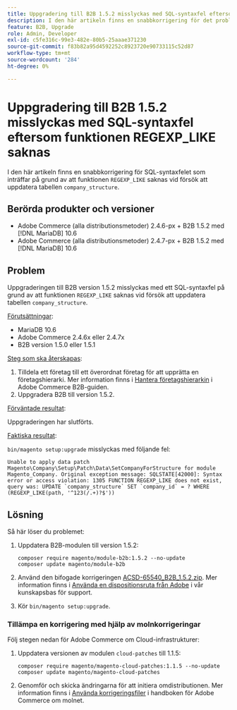 ```yaml
---
title: Uppgradering till B2B 1.5.2 misslyckas med SQL-syntaxfel eftersom funktionen REGEXP_LIKE saknas
description: I den här artikeln finns en snabbkorrigering för det problem där ett SQL-syntaxfel inträffar på grund av att funktionen REGEXP_LIKE saknas vid försök att uppdatera tabellen company_structure.
feature: B2B, Upgrade
role: Admin, Developer
exl-id: c5fe316c-99e3-482e-80b5-25aaae371230
source-git-commit: f83b82a95d4592252c8923720e90733115c52d87
workflow-type: tm+mt
source-wordcount: '284'
ht-degree: 0%

---
```


# Uppgradering till B2B 1.5.2 misslyckas med SQL-syntaxfel eftersom funktionen REGEXP_LIKE saknas

I den här artikeln finns en snabbkorrigering för SQL-syntaxfelet som inträffar på grund av att funktionen `REGEXP_LIKE` saknas vid försök att uppdatera tabellen `company_structure`.

## Berörda produkter och versioner

* Adobe Commerce (alla distributionsmetoder) 2.4.6-px + B2B 1.5.2 med [!DNL MariaDB] 10.6
* Adobe Commerce (alla distributionsmetoder) 2.4.7-px + B2B 1.5.2 med [!DNL MariaDB] 10.6

## Problem

Uppgraderingen till B2B version 1.5.2 misslyckas med ett SQL-syntaxfel på grund av att funktionen `REGEXP_LIKE` saknas vid försök att uppdatera tabellen `company_structure`.

<u>Förutsättningar</u>:

* MariaDB 10.6
* Adobe Commerce 2.4.6x eller 2.4.7x
* B2B version 1.5.0 eller 1.5.1

<u>Steg som ska återskapas</u>:

1. Tilldela ett företag till ett överordnat företag för att upprätta en företagshierarki. Mer information finns i [Hantera företagshierarkin](https://experienceleague.adobe.com/en/docs/commerce-admin/b2b/company-management/manage-company-hierarchy) i Adobe Commerce B2B-guiden.
1. Uppgradera B2B till version 1.5.2.

<u>Förväntade resultat</u>:

Uppgraderingen har slutförts.

<u>Faktiska resultat</u>:

`bin/magento setup:upgrade` misslyckas med följande fel:

```
Unable to apply data patch Magento\Company\Setup\Patch\Data\SetCompanyForStructure for module Magento_Company. Original exception message: SQLSTATE[42000]: Syntax error or access violation: 1305 FUNCTION REGEXP_LIKE does not exist, query was: UPDATE `company_structure` SET `company_id` = ? WHERE (REGEXP_LIKE(path, '^123(/.+)?$'))
```

## Lösning

Så här löser du problemet:

1. Uppdatera B2B-modulen till version 1.5.2:

   ```
   composer require magento/module-b2b:1.5.2 --no-update
   composer update magento/module-b2b
   ```

1. Använd den bifogade korrigeringen [ACSD-65540_B2B_1.5.2.zip](assets/ACSD-65540_B2B_1.5.2.zip). Mer information finns i [Använda en dispositionsruta från Adobe](/help/how-to/general/how-to-apply-a-composer-patch-provided-by-magento.md) i vår kunskapsbas för support.
1. Kör `bin/magento setup:upgrade`.

### Tillämpa en korrigering med hjälp av molnkorrigeringar

Följ stegen nedan för Adobe Commerce om Cloud-infrastrukturer:

1. Uppdatera versionen av modulen `cloud-patches` till 1.1.5:

   ```
   composer require magento/magento-cloud-patches:1.1.5 --no-update
   composer update magento/magento-cloud-patches
   ```

1. Genomför och skicka ändringarna för att initiera omdistributionen. Mer information finns i [Använda korrigeringsfiler](https://experienceleague.adobe.com/en/docs/commerce-on-cloud/user-guide/develop/upgrade/apply-patches) i handboken för Adobe Commerce om molnet.
